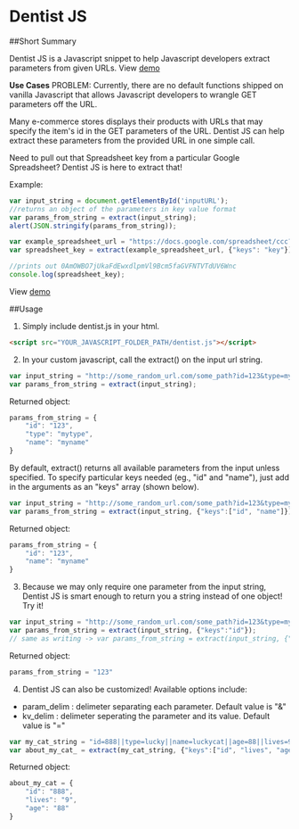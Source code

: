 # Dentist JS

##Short Summary

Dentist JS is a Javascript snippet to help Javascript developers extract parameters from given URLs.
View [demo](http://kelvintaywl.pythonanywhere.com/dentistjs) 


**Use Cases**
PROBLEM: Currently, there are no default functions shipped on vanilla Javascript that allows Javascript developers to wrangle GET parameters off the URL.

Many e-commerce stores displays their products with URLs that may specify the item's id in the GET parameters of the URL. Dentist JS can help extract these parameters from the provided URL in one simple call.

Need to pull out that Spreadsheet key from a particular Google Spreadsheet? Dentist JS is here to extract that!

Example:

```javascript
var input_string = document.getElementById('inputURL');
//returns an object of the parameters in key value format
var params_from_string = extract(input_string);
alert(JSON.stringify(params_from_string));
```

```javascript
var example_spreadsheet_url = "https://docs.google.com/spreadsheet/ccc?key=0AmOWBO7jUkaFdEwxdlpmVl9Bcm5faGVFNTVTdUV6Wnc&usp=drive_web#gid=0";
var spreadsheet_key = extract(example_spreadsheet_url, {"keys": "key"})

//prints out 0AmOWBO7jUkaFdEwxdlpmVl9Bcm5faGVFNTVTdUV6Wnc
console.log(spreadsheet_key);
```

View [demo](http://kelvintaywl.pythonanywhere.com/dentistjs) 

##Usage

1. Simply include dentist.js in your html.

```html
<script src="YOUR_JAVASCRIPT_FOLDER_PATH/dentist.js"></script>
```

2. In your custom javascript, call the extract() on the input url string.

```javascript
var input_string = "http://some_random_url.com/some_path?id=123&type=mytype&name=myname";
var params_from_string = extract(input_string);
```

Returned object:
```javascript
params_from_string = {
	"id": "123",
	"type": "mytype",
	"name": "myname"
}
```

By default, extract() returns all available parameters from the input unless specified. To specify particular keys needed (eg., "id" and "name"), just add in the arguments as an "keys" array (shown below).

```javascript
var input_string = "http://some_random_url.com/some_path?id=123&type=mytype&name=myname";
var params_from_string = extract(input_string, {"keys":["id", "name"]});
```

Returned object:
```javascript
params_from_string = {
	"id": "123",
	"name": "myname"
}
```

3. Because we may only require one parameter from the input string, Dentist JS is smart enough to return you a string instead of one object! Try it!

```javascript
var input_string = "http://some_random_url.com/some_path?id=123&type=mytype&name=myname"
var params_from_string = extract(input_string, {"keys":"id"});
// same as writing -> var params_from_string = extract(input_string, {"keys":["id"]});
```

Returned object:
```javascript
params_from_string = "123"
```

4. Dentist JS can also be customized! Available options include:

+ param_delim : delimeter separating each parameter. Default value is "&"
+ kv_delim : delimeter seperating the parameter and its value. Default value is "="

```javascript
var my_cat_string = "id=888||type=lucky||name=luckycat||age=88||lives=9"
var about_my_cat_ = extract(my_cat_string, {"keys":["id", "lives", "age"], "param_delim": "||", isURL: false});
```

Returned object:
```javascript
about_my_cat = {
	"id": "888",
	"lives": "9",
	"age": "88"
}
```

